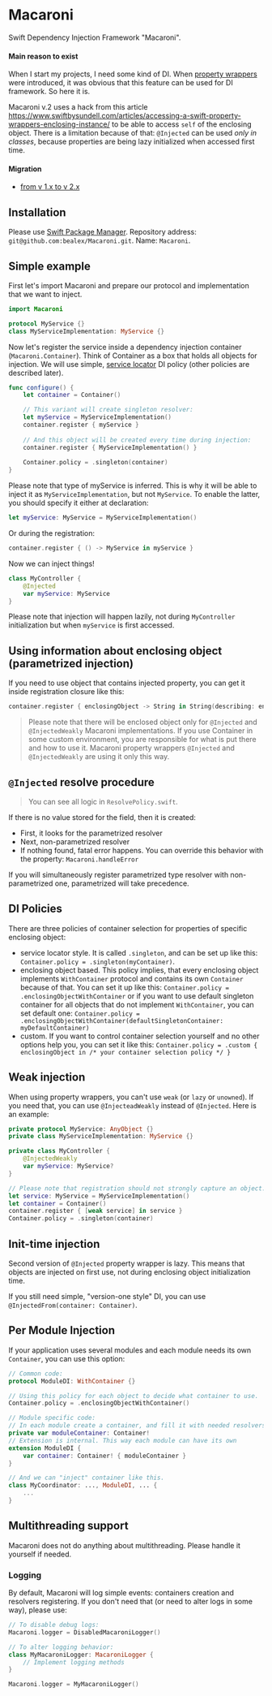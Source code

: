 # Macaroni
Swift Dependency Injection Framework "Macaroni".

#### Main reason to exist

When I start my projects, I need some kind of DI. When [property wrappers](https://github.com/apple/swift-evolution/blob/master/proposals/0258-property-wrappers.md) were introduced, it was obvious that this feature can be used for DI framework. So here it is.

Macaroni v.2 uses a hack from this article https://www.swiftbysundell.com/articles/accessing-a-swift-property-wrappers-enclosing-instance/ to be able to access `self` of the enclosing object. There is a limitation because of that: `@Injected` can be used _only in classes_, because properties are being lazy initialized when accessed first time.

#### Migration
 - [from v 1.x to v 2.x](Documentation/Migration1-2.md)

## Installation

Please use [Swift Package Manager](https://swift.org/package-manager/). Repository address: `git@github.com:bealex/Macaroni.git`. Name: `Macaroni`.

## Simple example

First let's import Macaroni and prepare our protocol and implementation that we want to inject.

```swift
import Macaroni

protocol MyService {}
class MyServiceImplementation: MyService {}
```

Now let's register the service inside a dependency injection container (`Macaroni.Container`). Think of Container as a box that holds all objects for injection. We will use simple, [service locator](https://en.wikipedia.org/wiki/Service_locator_pattern) DI policy (other policies are described later).

```swift
func configure() {
    let container = Container()

    // This variant will create singleton resolver:
    let myService = MyServiceImplementation()
    container.register { myService }
    
    // And this object will be created every time during injection:
    container.register { MyServiceImplementation() }
    
    Container.policy = .singleton(container)
}
```

Please note that type of myService is inferred. This is why it will be able to inject it as `MyServiceImplementation`, but not `MyService`. To enable the latter, you should specify it either at declaration:

```swift
let myService: MyService = MyServiceImplementation()
```

Or during the registration:

```swift
container.register { () -> MyService in myService }
```

Now we can inject things!

```swift
class MyController {
    @Injected
    var myService: MyService
}
``` 

Please note that injection will happen lazily, not during `MyController` initialization but when `myService` is first accessed.

## Using information about enclosing object (parametrized injection)

If you need to use object that contains injected property, you can get it inside registration closure like this:

```swift
container.register { enclosingObject -> String in String(describing: enclosing) }
```

> Please note that there will be enclosed object only for `@Injected` and `@InjectedWeakly` Macaroni implementations. If you use Container in some custom environment, you are responsible for what is put there and how to use it. Macaroni property wrappers `@Injected` and `@InjectedWeakly` are using it only this way. 

## `@Injected` resolve procedure

> You can see all logic in `ResolvePolicy.swift`.

If there is no value stored for the field, then it is created:
 - First, it looks for the parametrized resolver
 - Next, non-parametrized resolver
 - If nothing found, fatal error happens. You can override this behavior with the property: `Macaroni.handleError`

If you will simultaneously register parametrized type resolver with non-parametrized one, parametrized will take precedence.

## DI Policies

There are three policies of container selection for properties of specific enclosing object:
 - service locator style. It is called `.singleton`, and can be set up like this: `Container.policy = .singleton(myContainer)`.
 - enclosing object based. This policy implies, that every enclosing object implements `WithContainer` protocol and contains its own `Container` because of that. You can set it up like this: `Container.policy = .enclosingObjectWithContainer` or if you want to use default singleton container for all objects that do not implement `WithContainer`, you can set default one: `Container.policy = .enclosingObjectWithContainer(defaultSingletonContainer: myDefaultContainer)`
- custom. If you want to control container selection yourself and no other options help you, you can set it like this: `Container.policy = .custom { enclosingObject in /* your container selection policy */ }`

## Weak injection

When using property wrappers, you can't use `weak` (or `lazy` or `unowned`). If you need that, you can use `@InjecteadWeakly` instead of `@Injected`. Here is an example:

```swift
private protocol MyService: AnyObject {}
private class MyServiceImplementation: MyService {}

private class MyController {
    @InjectedWeakly
    var myService: MyService?
}

// Please note that registration should not strongly capture an object. You should do something like this
let service: MyService = MyServiceImplementation()
let container = Container()
container.register { [weak service] in service }
Container.policy = .singleton(container)
```

## Init-time injection
              
Second version of `@Injected` property wrapper is lazy. This means that objects are injected on first use, not during enclosing object initialization time.

If you still need simple, "version-one style" DI, you can use `@InjectedFrom(container: Container)`.

## Per Module Injection

If your application uses several modules and each module needs its own `Container`, you can use this option:

```swift
// Common code:
protocol ModuleDI: WithContainer {}

// Using this policy for each object to decide what container to use.  
Container.policy = .enclosingObjectWithContainer()

// Module specific code:
// In each module create a container, and fill it with needed resolvers.
private var moduleContainer: Container!
// Extension is internal. This way each module can have its own 
extension ModuleDI {
    var container: Container! { moduleContainer }
}

// And we can "inject" container like this.
class MyCoordinator: ..., ModuleDI, ... {
    ...
}
```

## Multithreading support

Macaroni does not do anything about multithreading. Please handle it yourself if needed.

### Logging

By default, Macaroni will log simple events: containers creation and resolvers registering. If you don't need that (or need to alter logs in some way), please use:

```swift
// To disable debug logs:
Macaroni.logger = DisabledMacaroniLogger()

// To alter logging behavior:
class MyMacaroniLogger: MacaroniLogger {
    // Implement logging methods
}

Macaroni.logger = MyMacaroniLogger()
```
